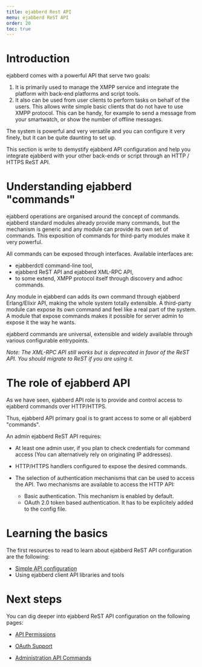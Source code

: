 ```yaml
---
title: ejabberd Rest API
menu: ejabberd ReST API
order: 20
toc: true
---
```


# Introduction

ejabberd comes with a powerful API that serve two goals:

1. It is primarily used to manage the XMPP service and integrate the platform with back-end platforms and script tools.
2. It also can be used from user clients to perform tasks on behalf of the users. This allows write simple basic clients
   that do not have to use XMPP protocol. This can be handy, for example to send a message from your smartwatch, or show
   the number of offline messages.

The system is powerful and very versatile and you can configure it very finely, but it can be quite daunting to set up.

This section is write to demystify ejabberd API configuration and help you
integrate ejabberd with your other back-ends or script through an HTTP / HTTPS ReST API.

# Understanding ejabberd "commands" 

ejabberd operations are organised around the concept of commands. ejabberd standard modules already provide many commands, but the mechanism is generic and any module can provide its own set of commands. This exposition of commands for third-party modules make it very powerful.

All commands can be exposed through interfaces. Available interfaces are: 

- ejabberdctl command-line tool,
- ejabberd ReST API and ejabberd XML-RPC API,
- to some extend, XMPP protocol itself through discovery and adhoc commands.

Any module in ejabberd can adds its own command through ejabberd Erlang/Elixir API, making the whole
system totally extensible. A third-party module can expose its own command and feel like a real part
of the system. A module that expose commands makes it possible for server admin to expose it the way he wants.

ejabberd commands are universal, extensible and widely available through various configurable entrypoints.

_Note: The XML-RPC API still works but is deprecated in favor of the ReST API. You should migrate to ReST if you are using it._

<!-- TODO A diagram would be nice to have -->

# The role of ejabberd API

As we have seen, ejabberd API role is to provide and control access to ejabberd commands over HTTP/HTTPS.

Thus, ejabberd API primary goal is to grant access to some or all ejabberd "commands". 

An admin ejabberd ReST API requires:

- At least one admin user, if you plan to check credentials for command access (You can alternatively rely on originating IP addresses).
- HTTP/HTTPS handlers configured to expose the desired commands.
- The selection of authentication mechanisms that can be used to access the API.
  Two mechanisms are available to access the HTTP API:

    - Basic authentication. This mechanism is enabled by default.
    - OAuth 2.0 token based authentication. It has to be explicitely added to the config file.

# Learning the basics

The first resources to read to learn about ejabberd ReST API configuration are
the following:

* [Simple API configuration](/developer/ejabberd-api/simple-configuration/)
* Using ejabberd client API libraries and tools

<!--
TODO: Using API with ejabberd command-line tool and Go based library
-->

# Next steps

You can dig deeper into ejabberd ReST API configuration on the following pages:

* [API Permissions](/developer/ejabberd-api/permissions/)

* [OAuth Support](/developer/ejabberd-api/oauth/)

* [Administration API Commands](/developer/ejabberd-api/admin-api/)
